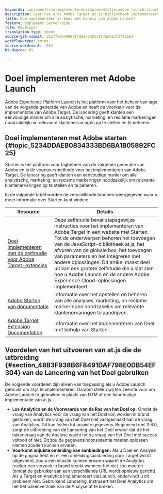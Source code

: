 ```yaml
---
keywords: implementeren;implementeren;implementatie;adobe launch;launch;race;redirect;Experience platform starten
description: Leer hoe u de Adobe Target at.js-bibliotheek implementeert met Adobe Experience Platform Launch, de voorkeursmethode voor het implementeren van Adobe Target.
title: Hoe implementeer ik Doel met behulp van Adobe Launch?
feature: Implement Server-side
role: Developer
translation-type: tm+mt
source-git-commit: bb27f6e540998f7dbe7642551f7a5013f2fd25b4
workflow-type: tm+mt
source-wordcount: '454'
ht-degree: 0%

---
```



# Doel implementeren met Adobe Launch

Adobe Experience Platform Launch is het platform voor het beheer van tags van de volgende generatie van Adobe en heeft de voorkeur voor de implementatie van Adobe Target. De lancering geeft klanten een eenvoudige manier om alle analytische, marketing, en reclame markeringen noodzakelijk om relevante klantenervaringen op te stellen en te beheren.

## Doel implementeren met Adobe starten {#topic_5234DDAEB0834333BD6BA1B05892FC25}

Starten is het platform voor tagbeheer van de volgende generatie van Adobe en is de voorkeursmethode voor het implementeren van Adobe Target. De lancering geeft klanten een eenvoudige manier om alle analytische, marketing, en reclame markeringen noodzakelijk om relevante klantenervaringen op te stellen en te beheren.

In de volgende tabel worden de verschillende bronnen weergegeven waar u meer informatie over Starten kunt vinden:

| Resource | Details |
|--- |--- |
| [Doel implementeren met de zelfstudie voor Adobe Target-extensies](https://experienceleague.adobe.com/docs/experience-cloud/implementing-in-websites-with-launch/implement-solutions/target.html) | Deze zelfstudie bevat stapsgewijze instructies voor het implementeren van Adobe Target in een website met Starten. Tot de onderwerpen behoren het toevoegen van de JavaScript-bibliotheek at.js, het afvuren van de globale box, het toevoegen van parameters en het integreren met andere oplossingen. Dit artikel maakt deel uit van een grotere zelfstudie die u laat zien hoe u Adobe Launch en de andere Adobe Experience Cloud-oplossingen implementeert. |
| [Adobe Starten van documentatie](https://experienceleague.adobe.com/docs/launch/using/intro/get-started/quick-start.html) | Informatie over het opstellen en beheren van alle analyses, marketing, en reclame markeringen noodzakelijk om relevante klantenervaringen te aandrijven. |
| [Adobe Target Extension Documentation](https://experienceleague.adobe.com/docs/launch/using/extensions-ref/adobe-extension/target-extension/overview.html) | Informatie over het implementeren van Doel met behulp van Starten. |

## Voordelen van het uitvoeren van at.js die de uitbreiding {#section_48B3F938B6F8491DAF798E0DB54EF304} van de Lancering van het Doel gebruiken

De volgende voordelen zijn alleen van toepassing als u Adobe Launch gebruikt om at.js te implementeren. Daarom stellen wij ten zeerste voor om Adobe Launch te gebruiken in plaats van DTM of een handmatige implementatie van at.js.

* **Los Analytics en de Voorwaarde van de Ras van het Doel op:** Omdat de vraag van Analytics vóór de vraag van het Doel kon worden in brand gestoken, wordt de vraag van het Doel niet vastgemaakt aan de vraag van Analytics. Dit kan leiden tot onjuiste gegevens. Beginnend met 0.6.0, zorgt de uitbreiding van de Lancering van het Doel ervoor dat de het bakenvraag van de Analyse wacht tot de vraag van het Doel met succes voltooit of niet. Dit zou de gegevensinconsistentie moeten oplossen klanten zouden kunnen ervaren.
* **Voorkomt onjuiste omleiding van aanbiedingen:** Als u Doel en Analyse op de pagina hebt en er een omleidingsaanbieding door Target wordt uitgevoerd, zou u een situatie kunnen ervaren waarin de Analytics tracker een verzoek in brand steekt wanneer het niet zou moeten (omdat de gebruiker aan een verschillende URL wordt opnieuw gericht). Als u Target en Analytics implementeert via Launch, ondervindt u dit probleem niet. Gebruikend Lancering, instrueert het Doel Analytics om het het bakenverzoek van de Analyse af te breken.
